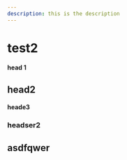 ```yaml
---
description: this is the description
---
```


# test2

#### head 1

## head2

#### heade3

### headser2

## asdfqwer

